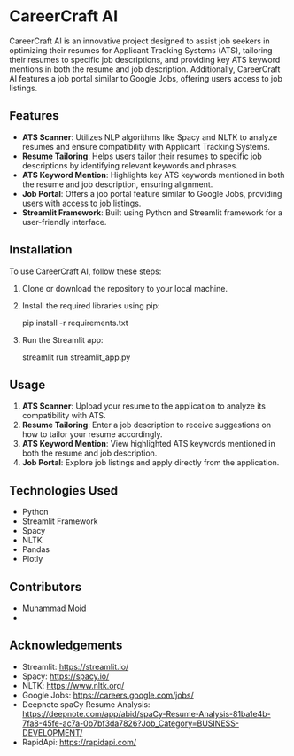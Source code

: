 # CareerCraft AI

CareerCraft AI is an innovative project designed to assist job seekers in optimizing their resumes for Applicant Tracking Systems (ATS), tailoring their resumes to specific job descriptions, and providing key ATS keyword mentions in both the resume and job description. Additionally, CareerCraft AI features a job portal similar to Google Jobs, offering users access to job listings.

## Features

- **ATS Scanner**: Utilizes NLP algorithms like Spacy and NLTK to analyze resumes and ensure compatibility with Applicant Tracking Systems.
- **Resume Tailoring**: Helps users tailor their resumes to specific job descriptions by identifying relevant keywords and phrases.
- **ATS Keyword Mention**: Highlights key ATS keywords mentioned in both the resume and job description, ensuring alignment.
- **Job Portal**: Offers a job portal feature similar to Google Jobs, providing users with access to job listings.
- **Streamlit Framework**: Built using Python and Streamlit framework for a user-friendly interface.

## Installation

To use CareerCraft AI, follow these steps:

1. Clone or download the repository to your local machine.
2. Install the required libraries using pip:

   pip install -r requirements.txt
4. Run the Streamlit app:

   streamlit run streamlit_app.py


## Usage

1. **ATS Scanner**: Upload your resume to the application to analyze its compatibility with ATS.
2. **Resume Tailoring**: Enter a job description to receive suggestions on how to tailor your resume accordingly.
3. **ATS Keyword Mention**: View highlighted ATS keywords mentioned in both the resume and job description.
4. **Job Portal**: Explore job listings and apply directly from the application.

## Technologies Used

- Python
- Streamlit Framework
- Spacy
- NLTK
- Pandas
- Plotly

## Contributors

- [Muhammad Moid](https://github.com/MoidAltaf33/)
- 
## Acknowledgements

- Streamlit: https://streamlit.io/
- Spacy: https://spacy.io/
- NLTK: https://www.nltk.org/
- Google Jobs: https://careers.google.com/jobs/
- Deepnote spaCy Resume Analysis: https://deepnote.com/app/abid/spaCy-Resume-Analysis-81ba1e4b-7fa8-45fe-ac7a-0b7bf3da7826?Job_Category=BUSINESS-DEVELOPMENT/
- RapidApi: https://rapidapi.com/

